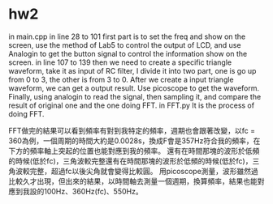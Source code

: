 # hw2
in main.cpp
in line 28 to 101
first part is to set the freq and show on the screen, 
use the method of Lab5 to control the output of LCD, 
and use Analogin to get the button signal to control the information show on the screen.
in line 107 to 139
then we need to create a specific triangle waveform, take it as input of RC filter, 
I divide it into two part, one is go up from 0 to 3, the other is from 3 to 0.
After we create a input triangle waveform, we can get a output result.
Use picoscope to get the waveform.
Finally, using analogin to read the signal, then sampling it, and compare the result of original one and the one doing FFT.
in FFT.py
It is the process of doing FFT.

FFT做完的結果可以看到頻率有對到我特定的頻率，週期也會跟著改變，以fc = 360為例，一個周期的時間大約是0.0028s，換成F會是357Hz符合我的頻率，在下方的頻率軸上突起的位置也能對應到我的頻率。
還有在時間那塊的波形於低頻的時候(低於fc)，三角波較完整還有在時間那塊的波形於低頻的時候(低於fc)，三角波較完整，超過fc以後尖角就會變得比較圓。
用picoscope測量，波形雖然過比較久才出現，但出來的結果，以時間軸去測量一個週期，換算頻率，結果也能對應到我設的100Hz、360Hz(fc)、550Hz。
